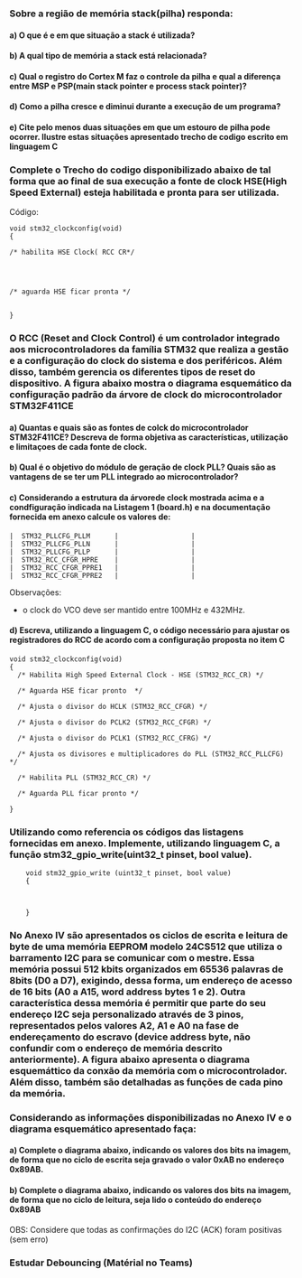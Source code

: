 ### Sobre a região de memória stack(pilha) responda:
#### a) O que é e em que situação a stack é utilizada?

#### b) A qual tipo de memória a stack está relacionada?

#### c) Qual o registro do Cortex M faz o controle da pilha e qual a diferença entre MSP e PSP(main stack pointer e process stack pointer)?

#### d) Como a pilha cresce e diminui durante a execução de um programa?

#### e) Cite pelo menos duas situações em que um estouro de pilha pode ocorrer. Ilustre estas situações apresentado trecho de codigo escrito em linguagem C


### Complete o Trecho do codigo disponibilizado abaixo de tal forma que ao final de sua execução a fonte de clock HSE(High Speed External) esteja habilitada e pronta para ser utilizada.

Código:

    void stm32_clockconfig(void)
    {
    
    /* habilita HSE Clock( RCC CR*/
    
    
    
    
    /* aguarda HSE ficar pronta */
    
    
    }


### O RCC (Reset and Clock Control) é um controlador integrado aos microcontroladores da família STM32 que realiza a gestão e a configuração do clock do sistema e dos periféricos. Além disso, também gerencia os diferentes tipos de reset do dispositivo. A figura abaixo mostra o diagrama esquemático da configuração padrão da árvore de clock do microcontrolador STM32F411CE

#### a) Quantas e quais são as fontes de colck do microcontrolador STM32F411CE? Descreva de forma objetiva as características, utilização e limitaçoes de cada fonte de clock.

#### b) Qual é o objetivo do módulo de geração de clock PLL? Quais são as vantagens de se ter um PLL integrado ao microcontrolador?

#### c) Considerando a estrutura da árvorede clock mostrada acima e a condfiguração indicada na Listagem 1 (board.h) e na documentação fornecida em anexo calcule os valores de:

    |  STM32_PLLCFG_PLLM      |                  |
    |  STM32_PLLCFG_PLLN      |                  |  
    |  STM32_PLLCFG_PLLP      |                  |
    |  STM32_RCC_CFGR_HPRE    |                  |
    |  STM32_RCC_CFGR_PPRE1   |                  |
    |  STM32_RCC_CFGR_PPRE2   |                  |

Observações:
  - o clock do VCO deve ser mantido entre 100MHz e 432MHz.

#### d) Escreva, utilizando a linguagem C, o código necessário para ajustar os registradores do RCC de acordo com a configuração proposta no item C

    void stm32_clockconfig(void)
    {
      /* Habilita High Speed External Clock - HSE (STM32_RCC_CR) */

      /* Aguarda HSE ficar pronto  */

      /* Ajusta o divisor do HCLK (STM32_RCC_CFGR) */

      /* Ajusta o divisor do PCLK2 (STM32_RCC_CFGR) */

      /* Ajusta o divisor do PCLK1 (STM32_RCC_CFRG) */

      /* Ajusta os divisores e multiplicadores do PLL (STM32_RCC_PLLCFG) */

      /* Habilita PLL (STM32_RCC_CR) */

      /* Aguarda PLL ficar pronto */
      
    }

### Utilizando como referencia os códigos das listagens fornecidas em anexo. Implemente, utilizando linguagem C, a função stm32_gpio_write(uint32_t pinset, bool value).

        void stm32_gpio_write (uint32_t pinset, bool value)
        {


        
        }

### No Anexo IV são apresentados os ciclos de escrita e leitura de byte de uma memória EEPROM modelo 24CS512 que utiliza o barramento I2C para se comunicar com o mestre. Essa memória possui 512 kbits organizados em 65536 palavras de 8bits (D0 a D7), exigindo, dessa forma, um endereço de acesso de 16 bits (A0 a A15, word address bytes 1 e 2). Outra característica dessa memória é permitir que parte do seu endereço I2C seja personalizado através de 3 pinos, representados pelos valores A2, A1 e A0 na fase de endereçamento do escravo (device address byte, não confundir com o endereço de memória descrito anteriormente). A figura abaixo apresenta o diagrama esquemáttico da conxão da memória com o microcontrolador. Além disso, também são detalhadas as funções de cada pino da memória.
### Considerando as informações disponibilizadas no Anexo IV e o diagrama esquemático apresentado faça:

#### a) Complete o diagrama abaixo, indicando os valores dos bits na imagem, de forma que no ciclo de escrita seja gravado o valor 0xAB no endereço 0x89AB.

#### b) Complete o diagrama abaixo, indicando os valores dos bits na imagem, de forma que no ciclo de leitura, seja lido o conteúdo do endereço 0x89AB
OBS: Considere que todas as confirmações do I2C (ACK) foram positivas (sem erro)




### Estudar Debouncing (Matérial no Teams)


